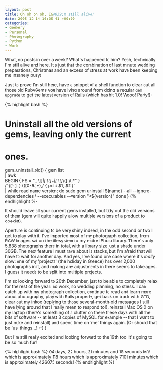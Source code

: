 ```yaml
---
layout: post
title: Oh oh oh oh, I&#039;m still alive!
date: 2005-12-14 16:35:41 +00:00
categories:
- Geekery
- Personal
- Photography
- Python
- Work
---
```

What, no posts in over a week?  What's happened to him?  Yeah, technically I'm still alive and here.  It's just that the combination of last minute wedding preparations, Christmas and an excess of stress at work have been keeping me insanely busy!

Just to prove I'm still here, have a snippet of a shell function to clear out all those old <a href="http://docs.rubygems.org/">RubyGems</a> you have lying around from doing a regular <code>gem upgrade</code> to get the latest version of <a href="http://www.rubyonrails.org/">Rails</a> (which has hit 1.0!  Wooo!  Party!):

{% highlight bash %}
# Uninstall all the old versions of gems, leaving only the current
# ones.
gem_uninstall_old()
{
    gem list \
        | awk ' \
            BEGIN { FS = ",[ \t]*|[ \t]+|[ \t]*\\([ \t]*" } \
            /^([^ ]+) \(([0-9.]+),/ { print $1, $2 }' \
        | while read name version; do
            sudo gem uninstall ${name} --all --ignore-dependencies \
                --executables --version "<${version}"
        done
}
{% endhighlight %}

It should leave all your current gems installed, but tidy out the old versions of them (gem will quite happily allow multiple versions of a product to coexist).

Aperture is continuing to be very shiny indeed, in the odd second or two I get to play with it.  I've imported most of my photograph collection, from RAW images sat on the filesystem to my entire iPhoto library.  There's only 5,838 photographs there in total, with a library size just a shade under 30GB.  The next feature I must rave about is stacks, but I'm afraid that will have to wait for another day.  And yes, I've found one case where it's <em>really</em> slow: one of my 'projects' (the holiday in Greece) has over 2,000 photographs in it, and making any adjustments in there seems to take ages.  I guess it needs to be split into multiple projects.

I'm so looking forward to 20th December, just to be able to completely relax for the rest of the year: no work, no wedding planning, no stress.  I can catch up with my photograph collection, continue to read and learn more about photography, play with Rails properly, get back on track with GTD, clear out my inbox (replying to those several-month-old messages I still have lying around that I really mean to respond to!), reinstall Mac OS X on my laptop (there's something of a clutter on there these days with all the bits of software -- at least 3 copies of MySQL for example -- that I want to just nuke and reinstall) and spend time on 'me' things again.  (Or should that be 'us' things...? :-) )

But I'm still really excited and looking forward to the 19th too!  It's going to be so much fun!

{% highlight bash %}
04 days, 22 hours, 21 minutes and 15 seconds left!
  which is approximately 118 hours
  which is approximately 7101 minutes
  which is approximately 426075 seconds!
{% endhighlight %}
